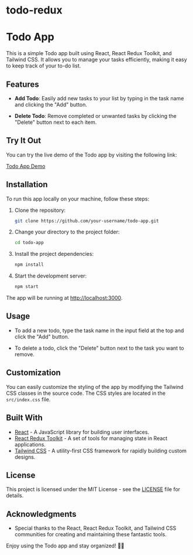 # todo-redux
# Todo App

This is a simple Todo app built using React, React Redux Toolkit, and Tailwind CSS. It allows you to manage your tasks efficiently, making it easy to keep track of your to-do list.



## Features

- **Add Todo**: Easily add new tasks to your list by typing in the task name and clicking the "Add" button.

- **Delete Todo**: Remove completed or unwanted tasks by clicking the "Delete" button next to each item.

## Try It Out

You can try the live demo of the Todo app by visiting the following link:

[Todo App Demo](https://your-todo-app-demo-link.com)

## Installation

To run this app locally on your machine, follow these steps:

1. Clone the repository:

   ```bash
   git clone https://github.com/your-username/todo-app.git
   ```

2. Change your directory to the project folder:

   ```bash
   cd todo-app
   ```

3. Install the project dependencies:

   ```bash
   npm install
   ```

4. Start the development server:

   ```bash
   npm start
   ```

The app will be running at [http://localhost:3000](http://localhost:3000).

## Usage

- To add a new todo, type the task name in the input field at the top and click the "Add" button.

- To delete a todo, click the "Delete" button next to the task you want to remove.

## Customization

You can easily customize the styling of the app by modifying the Tailwind CSS classes in the source code. The CSS styles are located in the `src/index.css` file.

## Built With

- [React](https://reactjs.org/) - A JavaScript library for building user interfaces.
- [React Redux Toolkit](https://redux-toolkit.js.org/) - A set of tools for managing state in React applications.
- [Tailwind CSS](https://tailwindcss.com/) - A utility-first CSS framework for rapidly building custom designs.

## License

This project is licensed under the MIT License - see the [LICENSE](LICENSE) file for details.

## Acknowledgments

- Special thanks to the React, React Redux Toolkit, and Tailwind CSS communities for creating and maintaining these fantastic tools.

Enjoy using the Todo app and stay organized! 📝🚀
